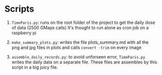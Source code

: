 # Scripts

1. `TimeParis.py`: runs on the root folder of the project to get the daily dose of data (2500 GMaps calls)
   It's thought to run alone as cron job on a raspberry pi

2. `make_summary_plots.py`: writes the file plots_summary.md with all the png and jpg files in plots
   and calls `convert -trim` on every image

3. `assemble_daily_records.py`: to avoid unforseen error, `TimeParis.py` writes the daily data
on a  separate file. These files are assembles by this script in a big juicy file.
